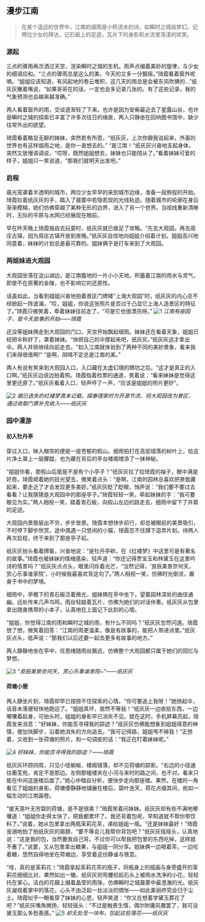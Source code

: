 ## 漫步江南
> 在某个遥远的世界中，江南的烟雨是小桥流水的诗，如瞬时之城般梦幻。记两位少女的拜访，记石板上的足迹，瓦片下的身影和水流里荡漾的欢笑。

### 源起

三点的骤雨再次洒过天空，渲染瞬时之城的生机。雨声点缀着美妙的旋律，与少女的细语应和。“三点的骤雨总是这么的美，今天的又多一分飘摇。”琦霞看着窗外呢喃。“姐姐应该知道，有风起地的卷云堆积，这几天的雨总是会被东风吹拂的...”纸灰灰撇着嘴说，“如果哥哥在的话，一定也会多记录几张的。有了这些记录，我的气象预测也会越来越准确。”

两人看着窗外的雨，交谈逐渐轻了下来。也许是因为安柴最近去了星露山谷，也许是瞬时之城的探索已丰富了许多次往日的缘故，两人只静坐在回响图书馆中，缺少往常外出的欲望。

琦霞看着略显无聊的妹妹，突然若有所思，“纸灰灰，上次你跟我说起来，外面的世界也有这样烟雨之地，是你一直想去的。” “是江南！”纸灰灰兴奋地支起身体，突然又放慢语调说，“哎呀，既然姐姐想去，妹妹也只能陪从了。”看着妹妹可爱的样子，姐姐只一笑说道，“那我们就明天出发吧。”

### 启程

晨光笼罩着半透明的城市，两位少女早早的来到城市边缘，准备一段旅程的开始。琦霞拉着纸灰灰的手，踏入了晨雾中若隐若现的光线轨迹。随着城市的轮廓在身后渐渐模糊，她们仿佛穿越了某种无形的边界，进入了另一个世界。当视线重新清晰时，无际的平原与水网已经展现在眼前。

早在昨天晚上琦霞独自去玩耍时，纸灰灰就已做足了攻略。“先去大观园，再去周庄古镇，因为周庄古镇开放到夜晚。”纸灰灰自信地向姐姐介绍着计划。姐姐高兴地同意着，妹妹的计划总是最可靠的。姐妹俩于是打车来到了大观园。

### 两姐妹进大观园

大观园坐落在淀山湖边，是江南腹地的一片小小天地。积蓄着江南的雨水与灵气，即使不在原著的金陵，也不影响它的还原性。

话虽如此，当看到姐姐兴奋地拍着景区门牌楼“上海大观园”时，纸灰灰的内心总不经掀起一阵波澜，“哎，姐姐，你说这张照片是否过于凸显它上海人造景区的特征了。”琦霞只微笑着，牵着妹妹往前走了。“可是它也很漂亮呀。”
![1](./001_漫步江南/1.jpg)
*江南有座园子，是今天故事的开始——琦霞*

还没等姐妹俩走到大观园的门口，天空开始飘起细雨。妹妹还在看着天象，姐姐已经把伞称好了，罩着妹妹。“快把自己的伞撑起来吧，纸灰灰。”纸灰灰这才拿出伞。两人并排继续向前走去。“初入江南就体验到了两种不同的美妙景象，看来我们来得很值啊!” “是啊，阴晴不定总是江南的美。”

两人有说有笑来到大观园入口，入口藏在太虚幻境的牌坊之后。“这才是真正的入口啊。”纸灰灰边说边拍着照。琦霞指着检票的通道，笑着说：“看来妹妹是觉得这里更还原了。”纸灰灰看着入口，轻声哼了一声，“应该是姐姐的照片更好”。

![2](./001_漫步江南/2.jpg)
*据已迭失的红楼梦真本记载，探春理家时为开源节流，将大观园改为景区，通过收取门票补充收入——纸灰灰*

### 园中漫游

#### 初入牡丹亭 

穿过入口，映入眼帘的便是一座苍郁的假山。细雨拍打在高低错落的树叶上，给这片净土罩上一层朦胧，也为藏在背后的亭台楼阁增添了一抹神秘。

“姐姐你看，那假山后面是不是有个小亭子？”纸灰灰拉了拉琦霞的袖子，眼中满是好奇。琦霞顺着她的目光望去，微笑着点头：“是啊，江南的园林总喜欢把景致藏起来，要走近了才会发现更多美好。”纸灰灰眨了眨眼，悄声说：“我们要不要过去看看？让我猜猜是大观园中的那座亭子。”琦霞轻轻一笑，牵起妹妹的手：“我可要眼见为实。”两人相视一笑，踏着青石板，向假山左边的路走去，细雨中留下了并肩的足迹。

大观园内景致层出不穷，步步皆景。琦霞本想快步前行，却总被眼前的美景吸引，不时停下脚步欣赏。途中偶遇一只悠闲的小猫，琦霞忍不住蹲下逗弄片刻。待两人再次启程，终于来到了那座亭子前。

纸灰灰抬头看着牌匾，兴奋地说：“是牡丹亭欸，在《红楼梦》中这里可是有著名的故事。”琦霞也被妹妹的情绪感染，轻声道：“你还记得贾宝玉和林黛玉在这里吟诗的情景吗？”纸灰灰点点头，眼里闪烁着光芒，“当然记得，‘良辰美景奈何天，赏心乐事谁家院’，小时候我最喜欢背这句了。”两人相视一笑，仿佛时光倒流，置身于书中的梦境。

细雨中，亭檐下的青石板泛着微光，姐妹俩在亭中坐下，望着园林深处的曲径通幽。远处传来几声鸟鸣，雨丝轻敲着瓦片，仿佛为她们的对话伴奏。纸灰灰从包里拿出随身携带的小本子，认真地在上面记下此刻的心情。

“姐姐，你觉得江南的雨和瞬时之城的雨，有什么不同吗？”纸灰灰忽然问道。琦霞想了想，微笑着回答：“江南的雨更温柔，像是有故事的，能把人带进诗里。”纸灰灰点头，低声说：“那我们以后还要一起去更多有故事的地方。”

两人静静地坐在亭中，任思绪随雨丝飘远，仿佛整个大观园都只属于她们的回忆与梦想。

![3](./001_漫步江南/3.jpg)
*“良辰美景奈何天，赏心乐事谁家院~”——纸灰灰*

#### 荷塘小憩

两人静坐片刻，琦霞却早已按捺不住探索的心情。“你可要追上我呀！”她扬起伞，话音未落便轻快地跑远了。“姐姐真坏，居然不等我！”纸灰灰一边收拾东西，一边嘟囔着起身，可抬头时，姐姐的身影早已消失不见。就在这时，手机屏幕亮起，琦霞发来消息：“好妹妹，你能否寻得我的踪迹？”纸灰灰仿佛能想象到姐姐得意的神情，便加快脚步，沿着她消失的方向追去。“我可记得路，姐姐甩不掉我！”正想着，又收到一张荷塘的照片，和一句调皮的话：“我正在盯着妹妹呢。”

![4](./001_漫步江南/4.jpg)
*好妹妹，你能否寻得我的踪迹？——琦霞*

纸灰灰环顾四周，只见小径蜿蜒、楼阁错落，却不见荷塘的踪影。“右边的小径通往蘅芜苑，肯定不是那边。左侧那幢楼夹在小河与来时的路之间，也不对。看来只能在中间这座楼后面了。”她心中暗自分析，便快步走向那座楼。果然，在楼的一角看见了姐姐的身影。荷塘便静静地铺展在楼后，碧叶连天，荷花点缀其间，宛如一幅生动的江南画卷。

“接天莲叶无穷碧的荷塘，是不是很美？”琦霞笑着问妹妹。纸灰灰却有些不满地嘟囔道：“姐姐你走得太快了，把我都累坏了。我还背着包呢，早知道就不帮你带饮料了。”说着，她从包里拿出两瓶茉莉花茶，递给姐姐一瓶。“还是妹妹最好！”琦霞宠溺地拍了拍纸灰灰的肩膀，“要不等会儿我帮你背包吧？”纸灰灰摇摇头，认真地说：“这是我的包，当然要我自己背。不过你可以帮我把包里的东西吃掉，这样就不重了。”说罢，又从包里拿出糖果，与姐姐一同分享。姐妹俩一边喝着茶，一边吃着糖，悠然自得地坐在荷塘边，享受着这份静谧与惬意。

“哇，真的是茉莉花！”琦霞拿起茉莉花茶的瓶子，将瓶身上的插画与身旁盛开的茉莉花细细比对，果然如出一辙。纸灰灰则弯腰拾起石头上被雨水洗净的小花，轻轻托在掌心。洁白的花瓣上缀着晶莹的雨珠，仿佛瞬时之城晨雾中最澄澈的光。纸灰灰凝视着掌中的落花，心头不由泛起一丝淡淡的惆怅——如此美丽终究会归于尘土。琦霞似乎一眼看穿了妹妹的心思，轻声笑道：“你又在想着学黛玉葬花了吧？”纸灰灰嘴角微扬，轻轻摇头：“不过是触景生情，偶尔附庸风雅罢了，我可没黛玉那么多愁善感。”
![5](./001_漫步江南/5.jpg)
*却无处觅一块布，包起这些落花——纸灰灰*


